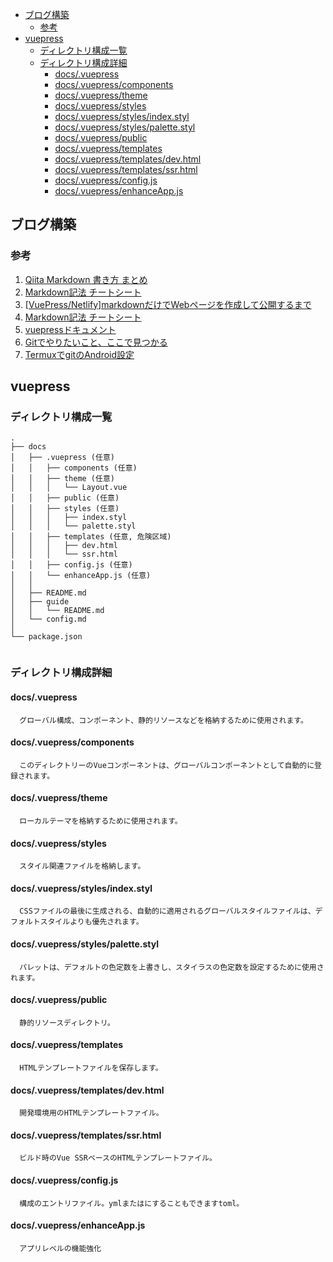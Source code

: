 <!-- TOC -->

- [ブログ構築](#%E3%83%96%E3%83%AD%E3%82%B0%E6%A7%8B%E7%AF%89)
  - [参考](#%E5%8F%82%E8%80%83)
- [vuepress](#vuepress)
  - [ディレクトリ構成一覧](#%E3%83%87%E3%82%A3%E3%83%AC%E3%82%AF%E3%83%88%E3%83%AA%E6%A7%8B%E6%88%90%E4%B8%80%E8%A6%A7)
  - [ディレクトリ構成詳細](#%E3%83%87%E3%82%A3%E3%83%AC%E3%82%AF%E3%83%88%E3%83%AA%E6%A7%8B%E6%88%90%E8%A9%B3%E7%B4%B0)
    - [docs/.vuepress](#docsvuepress)
    - [docs/.vuepress/components](#docsvuepresscomponents)
    - [docs/.vuepress/theme](#docsvuepresstheme)
    - [docs/.vuepress/styles](#docsvuepressstyles)
    - [docs/.vuepress/styles/index.styl](#docsvuepressstylesindexstyl)
    - [docs/.vuepress/styles/palette.styl](#docsvuepressstylespalettestyl)
    - [docs/.vuepress/public](#docsvuepresspublic)
    - [docs/.vuepress/templates](#docsvuepresstemplates)
    - [docs/.vuepress/templates/dev.html](#docsvuepresstemplatesdevhtml)
    - [docs/.vuepress/templates/ssr.html](#docsvuepresstemplatesssrhtml)
    - [docs/.vuepress/config.js](#docsvuepressconfigjs)
    - [docs/.vuepress/enhanceApp.js](#docsvuepressenhanceappjs)

<!-- /TOC -->
## ブログ構築

### 参考
1. [Qiita Markdown 書き方 まとめ](https://qiita.com/shizuma/items/8616bbe3ebe8ab0b6ca1)
1. [Markdown記法 チートシート](https://qiita.com/Qiita/items/c686397e4a0f4f11683d)
1. [[VuePress/Netlify]markdownだけでWebページを作成して公開するまで](https://qiita.com/ozaki25/items/a1988b01f83f6616b7f9)
1. [Markdown記法 チートシート](https://qiita.com/Qiita/items/c686397e4a0f4f11683d)
1. [vuepressドキュメント](https://vuepress.vuejs.org/guide/getting-started.html#prerequisites)
1. [Gitでやりたいこと、ここで見つかる](https://qiita.com/shimotaroo/items/b73d896ace10894fd290)
1. [TermuxでgitのAndroid設定](https://debslink.hatenadiary.jp/entry/20180922/1537573651)

## vuepress

### ディレクトリ構成一覧
  ```
  .
  ├── docs
  │   ├── .vuepress (任意)
  │   │   ├── components (任意)
  │   │   ├── theme (任意)
  │   │   │   └── Layout.vue
  │   │   ├── public (任意)
  │   │   ├── styles (任意)
  │   │   │   ├── index.styl
  │   │   │   └── palette.styl
  │   │   ├── templates (任意, 危険区域)
  │   │   │   ├── dev.html
  │   │   │   └── ssr.html
  │   │   ├── config.js (任意)
  │   │   └── enhanceApp.js (任意)
  │   │ 
  │   ├── README.md
  │   ├── guide
  │   │   └── README.md
  │   └── config.md
  │ 
  └── package.json


  ```

### ディレクトリ構成詳細

#### docs/.vuepress
  ```
    グローバル構成、コンポーネント、静的リソースなどを格納するために使用されます。
  ```

#### docs/.vuepress/components
  ```
    このディレクトリーのVueコンポーネントは、グローバルコンポーネントとして自動的に登録されます。
  ```

#### docs/.vuepress/theme
  ```
    ローカルテーマを格納するために使用されます。
  ```

#### docs/.vuepress/styles
  ```
    スタイル関連ファイルを格納します。
  ```

#### docs/.vuepress/styles/index.styl
  ```
    CSSファイルの最後に生成される、自動的に適用されるグローバルスタイルファイルは、デフォルトスタイルよりも優先されます。
  ```

#### docs/.vuepress/styles/palette.styl
  ```
    パレットは、デフォルトの色定数を上書きし、スタイラスの色定数を設定するために使用されます。
   ```

#### docs/.vuepress/public
  ```
    静的リソースディレクトリ。
  ```

#### docs/.vuepress/templates
  ```
    HTMLテンプレートファイルを保存します。
  ```

#### docs/.vuepress/templates/dev.html
  ```
    開発環境用のHTMLテンプレートファイル。
  ```

#### docs/.vuepress/templates/ssr.html
  ```
    ビルド時のVue SSRベースのHTMLテンプレートファイル。
  ```

#### docs/.vuepress/config.js
  ```
    構成のエントリファイル。ymlまたはにすることもできますtoml。
  ```

#### docs/.vuepress/enhanceApp.js
  ```
    アプリレベルの機能強化
  ```
